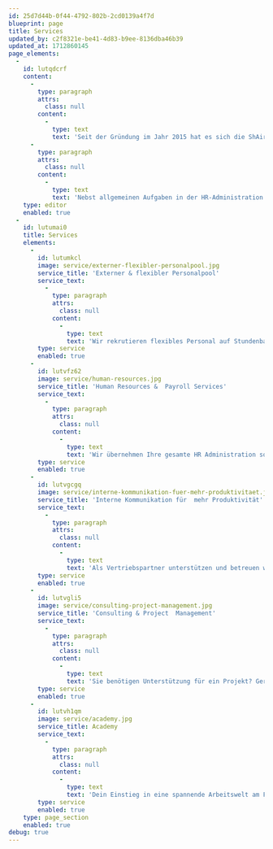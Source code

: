 ```yaml
---
id: 25d7d44b-0f44-4792-802b-2cd0139a4f7d
blueprint: page
title: Services
updated_by: c2f8321e-be41-4d83-b9ee-8136dba46b39
updated_at: 1712860145
page_elements:
  -
    id: lutqdcrf
    content:
      -
        type: paragraph
        attrs:
          class: null
        content:
          -
            type: text
            text: 'Seit der Gründung im Jahr 2015 hat es sich die ShAir AG zur Aufgabe gemacht, den Bedarf an flexiblen Teilzeitmitarbeitenden in den verschiedensten Bereichen am Flughafen Zürich, zusammen mit ihrem Partner Coople (Schweiz) AG zu decken. Über die Jahre ist das Angebot immer weiter gewachsen, so dass neben der Vermittlung von flexiblen Mitarbeitenden nun weitere Dienstleistungen rund um das Personalmanagement dazugekommen sind.'
      -
        type: paragraph
        attrs:
          class: null
        content:
          -
            type: text
            text: 'Nebst allgemeinen Aufgaben in der HR-Administration übernehmen wir die gesamte Lohnbuchhaltung und bieten zudem zusammen mit unseren Partnern Weiterbildungsmöglichkeiten am Flughafen an.'
    type: editor
    enabled: true
  -
    id: lutumai0
    title: Services
    elements:
      -
        id: lutumkcl
        image: service/externer-flexibler-personalpool.jpg
        service_title: 'Externer & flexibler Personalpool'
        service_text:
          -
            type: paragraph
            attrs:
              class: null
            content:
              -
                type: text
                text: 'Wir rekrutieren flexibles Personal auf Stundenbasis in Zusammenarbeit mit Coople. Mit allem drum und dran - inkl. Flughafenausweis.'
        type: service
        enabled: true
      -
        id: lutvfz62
        image: service/human-resources.jpg
        service_title: 'Human Resources &  Payroll Services'
        service_text:
          -
            type: paragraph
            attrs:
              class: null
            content:
              -
                type: text
                text: 'Wir übernehmen Ihre gesamte HR Administration sowie die Abwicklung Ihrer Löhne..'
        type: service
        enabled: true
      -
        id: lutvgcgq
        image: service/interne-kommunikation-fuer-mehr-produktivitaet.jpg
        service_title: 'Interne Kommunikation für  mehr Produktivität'
        service_text:
          -
            type: paragraph
            attrs:
              class: null
            content:
              -
                type: text
                text: 'Als Vertriebspartner unterstützen und betreuen wir sie bei der Implementierung der internen Kommunikationsplattform BEEKEEPER.'
        type: service
        enabled: true
      -
        id: lutvgli5
        image: service/consulting-project-management.jpg
        service_title: 'Consulting & Project  Management'
        service_text:
          -
            type: paragraph
            attrs:
              class: null
            content:
              -
                type: text
                text: 'Sie benötigen Unterstützung für ein Projekt? Gerne stehen wir Ihnen beratend zur Seite und helfen Ihnen bei der Umsetzung.'
        type: service
        enabled: true
      -
        id: lutvh1qm
        image: service/academy.jpg
        service_title: Academy
        service_text:
          -
            type: paragraph
            attrs:
              class: null
            content:
              -
                type: text
                text: 'Dein Einstieg in eine spannende Arbeitswelt am Flughafen. Neben Einsteigerkursen bieten wir auch zahlreiche Auffrischungskurse an.'
        type: service
        enabled: true
    type: page_section
    enabled: true
debug: true
---
```

